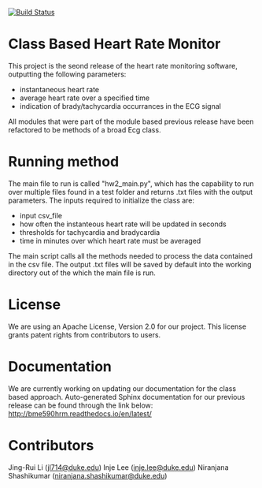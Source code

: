 [![Build Status](https://travis-ci.org/jl3392/bme590hrm.png?branch=master)](https://travis-ci.org/jl3392/bme590hrm)

Class Based Heart Rate Monitor
======================
This project is the seond release of the heart rate monitoring software, outputting the following parameters:
- instantaneous heart rate
- average heart rate over a specified time
- indication of brady/tachycardia occurrances in the ECG signal

All modules that were part of the module based previous release have been refactored to be methods of a broad Ecg class. 

Running method
===============
The main file to run is called "hw2_main.py", which has the capability to run over multiple files found in a test folder and returns .txt files with the output parameters. 
The inputs required to initialize the class are: 
- input csv_file
- how often the instanteous heart rate will be updated in seconds 
- thresholds for tachycardia and bradycardia 
- time in minutes over which heart rate must be averaged

The main script calls all the methods needed to process the data contained in the csv file. The output .txt files will be saved by default into the working directory out of the which the main file is run. 

License
==============
We are using an Apache License, Version 2.0 for our project. This license grants patent rights
from contributors to users.

Documentation
==============
We are currently working on updating our documentation for the class based approach. Auto-generated Sphinx documentation for our previous release can be found through the link below:
http://bme590hrm.readthedocs.io/en/latest/

Contributors
============
Jing-Rui Li (jl714@duke.edu)
Inje Lee (inje.lee@duke.edu)
Niranjana Shashikumar (niranjana.shashikumar@duke.edu)

